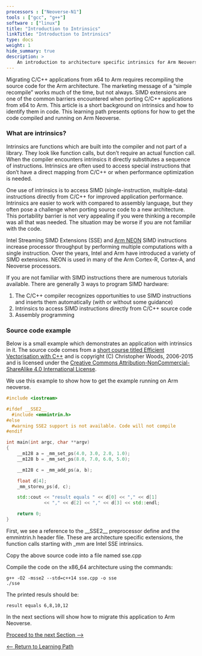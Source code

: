 ```yaml
---
processors : ["Neoverse-N1"]
tools : ["gcc", "g++"]
software : ["linux"]
title: "Introduction to Intrinsics"
linkTitle: "Introduction to Intrinsics"
type: docs
weight: 1
hide_summary: true
description: >
    An introduction to architecture specific intrinsics for Arm Neoverse processors.
---
```


Migrating C/C++ applications from x64 to Arm requires recompiling the source code for the Arm architecture. The marketing message of a “simple recompile” works much of the time, but not always. SIMD extensions are one of the common barriers encountered when porting C/C++ applications from x64 to Arm. This article is a short background on intrinsics and how to identify them in code. This learning path presents options for how to get the code compiled and running on Arm Neoverse. 

### **What are intrinsics?**

Intrinsics are functions which are built into the compiler and not part of a library. They look like function calls, but don’t require an actual function call. When the compiler encounters intrinsics it directly substitutes a sequence of instructions. Intrinsics are often used to access special instructions that don’t have a direct mapping from C/C++ or when performance optimization is needed. 

One use of intrinsics is to access SIMD (single-instruction, multiple-data) instructions directly from C/C++ for improved application performance. Intrinsics are easier to work with compared to assembly language, but they often pose a challenge when porting source code to a new architecture. This portability barrier is not very appealing if you were thinking a recompile was all that was needed. The situation may be worse if you are not familiar with the code.

Intel Streaming SIMD Extensions (SSE) and [Arm NEON](https://developer.arm.com/documentation/dht0002/a/Introducing-NEON/NEON-architecture-overview/NEON-instructions) SIMD instructions increase processor throughput by performing multiple computations with a single instruction. Over the years, Intel and Arm have introduced a variety of SIMD extensions. NEON is used in many of the Arm Cortex-R, Cortex-A, and Neoverse processors.

If you are not familiar with SIMD instructions there are numerous tutorials available. There are generally 3 ways to program SIMD hardware:

1. The C/C++ compiler recognizes opportunities to use SIMD instructions and inserts them automatically (with or without some guidance)
2. Intrinsics to access SIMD instructions directly from C/C++ source code
3. Assembly programming 

### **Source code example**

Below is a small example which demonstrates an application with intrinsics in it. The source code comes from a [short course titled Efficient Vectorisation with C++](https://chryswoods.com/vector_c++/emmintrin.html) and is copyright (C) Christopher Woods, 2006-2015 and is licensed under the [Creative Commons Attribution-NonCommercial-ShareAlike 4.0 International License](http://creativecommons.org/licenses/by-nc-sa/4.0/).

We use this example to show how to get the example running on Arm neoverse.

```cpp
#include <iostream>

#ifdef __SSE2__
  #include <emmintrin.h>
#else
  #warning SSE2 support is not available. Code will not compile
#endif

int main(int argc, char **argv)
{
    __m128 a = _mm_set_ps(4.0, 3.0, 2.0, 1.0);
    __m128 b = _mm_set_ps(8.0, 7.0, 6.0, 5.0);

    __m128 c = _mm_add_ps(a, b);

    float d[4];
    _mm_storeu_ps(d, c);

    std::cout << "result equals " << d[0] << "," << d[1]
              << "," << d[2] << "," << d[3] << std::endl;

    return 0;
}
```

First, we see a reference to the \_\_SSE2\_\_ preprocessor define and the emmintrin.h header file. These are architecture specific extensions, the function calls starting with _mm are Intel SSE intrinsics.

Copy the above source code into a file named sse.cpp 

Compile the code on the x86_64 architecture using the commands: 

```console
g++ -O2 -msse2 --std=c++14 sse.cpp -o sse
./sse
```

The printed resuls should be:
```console
result equals 6,8,10,12
```

In the next sections will show how to migrate this application to Arm Neoverse.

[Proceed to the next Section -->](/cloud/intrinsics/sse2neon)

[<-- Return to Learning Path](/cloud/intrinsics/#sections)

